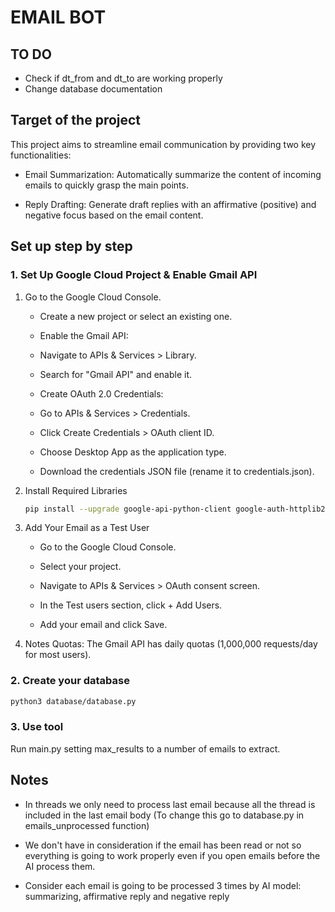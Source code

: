 # EMAIL BOT

## TO DO

* Check if dt_from and dt_to are working properly
* Change database documentation

## Target of the project

This project aims to streamline email communication by providing two key functionalities:

* Email Summarization: Automatically summarize the content of incoming emails to quickly grasp the main points.

* Reply Drafting: Generate draft replies with an affirmative (positive) and negative focus based on the email content.

## Set up step by step

### 1. Set Up Google Cloud Project & Enable Gmail API

1. Go to the Google Cloud Console.

    - Create a new project or select an existing one.

    - Enable the Gmail API:

    - Navigate to APIs & Services > Library.

    - Search for "Gmail API" and enable it.

    - Create OAuth 2.0 Credentials:

    - Go to APIs & Services > Credentials.

    - Click Create Credentials > OAuth client ID.

    - Choose Desktop App as the application type.

    - Download the credentials JSON file (rename it to credentials.json).

2. Install Required Libraries

    ```bash
    pip install --upgrade google-api-python-client google-auth-httplib2 google-auth-oauthlib
    ```

3. Add Your Email as a Test User
     - Go to the Google Cloud Console.

     - Select your project.

     - Navigate to APIs & Services > OAuth consent screen.

     - In the Test users section, click + Add Users.

     - Add your email and click Save.

4. Notes
Quotas: The Gmail API has daily quotas (1,000,000 requests/day for most users).

### 2. Create your database

```bash
python3 database/database.py
```

### 3. Use tool

Run main.py setting max_results to a number of emails to extract.

## Notes

- In threads we only need to process last email because all the thread is included in the last email body (To change this go to database.py in emails_unprocessed function)

- We don't have in consideration if the email has been read or not so everything is going to work properly even if you open emails before the AI process them.

- Consider each email is going to be processed 3 times by AI model: summarizing, affirmative reply and negative reply
